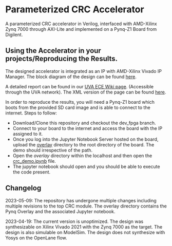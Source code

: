 # Parameterized CRC Accelerator
A parameterized CRC accelerator in Verilog, interfaced with AMD-Xilinx Zynq 7000 through AXI-Lite
and implemented on a Pynq-Z1 Board from Digilent.

## Using the Accelerator in your projects/Reproducing the Results.
The designed accelerator is integrated as an IP with AMD-Xilinx Vivado IP Manager.
The block diagram of the design can be found [here](docs/reports_and_proposals/design_1.pdf).

A detailed report can be found in our [UVA ECE Wiki page](http://venividiwiki.ee.virginia.edu/mediawiki/index.php/Parameterized_CRC_Accelerator#Objective_and_Introduction_to_the_Project). (Accessible through the UVA network). 
The XML version of the page can be found [here](docs/reports_and_proposals/wiki.xml).

In order to reproduce the results, you will need a Pynq-Z1 board which boots from 
the provided SD card image and is able to connect to the internet.
Steps to follow:
- Download/Clone this repository and checkout the dev_fpga branch.
- Connect to your board to the internet and access the board with the IP assigned to it.
- Once you log into the Jupyter Notebook Server hosted on the board, upload the [overlay](./overlay) 
  directory to the root directory of the board. The demo should irrespective of the path.
- Open the _overlay_ directory within the localhost and then open the [crc_demo.ipynb](./overlay/crc_demo.ipynb)
  file.
- The jupyter notebook should open and you should be able to execute the code present.

## Changelog
2023-05-09: The repository has undergone multiple changes including multiple revisions
to the top CRC module. The overlay directory contains the Pynq Overlay and the associated 
Jupyter notebook.

2023-04-19: The current version is unoptimized. The design was synthesizable
on Xilinx Vivado 2021 with the Zynq 7000 as the target. The design is also
simulable on ModelSim. The design does not synthesize with Yosys on the OpenLane
flow.

